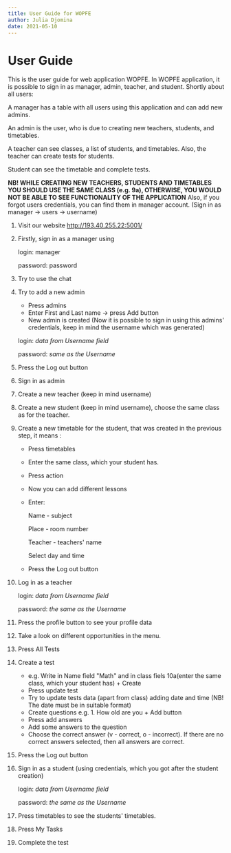 ```yaml
---
title: User Guide for WOPFE
author: Julia Djomina
date: 2021-05-10
---
```


# User Guide

This is the user guide for web application WOPFE. In WOPFE application, it is possible to sign in as manager, 
admin, teacher, and student.
Shortly about all users:

A manager has a table with all users using this application and can add new admins.

An admin is the user, who is due to creating new teachers, students, and timetables. 

A teacher can see classes, a list of students, and timetables. Also, the teacher can create tests for students.

Student can see the timetable and complete tests.

**NB! WHILE CREATING NEW TEACHERS, STUDENTS AND TIMETABLES YOU SHOULD USE THE SAME CLASS (e.g. 9a), OTHERWISE, YOU WOULD NOT BE ABLE TO SEE FUNCTIONALITY OF THE APPLICATION**
Also, if you forgot users credentials, you can find them in manager account. (Sign in as manager -> users -> username) 

1. Visit our website http://193.40.255.22:5001/
2. Firstly, sign in as a manager using 


    login: manager

    password: password


3. Try to use the chat
4. Try to add a new admin 
    - Press admins
    - Enter First and Last name -> press Add  button
    - New admin is created (Now it is possible to sign in using this admins' credentials, keep in mind the username which was generated)
    

    login: _data from Username field_

    password: _same as the Username_
    
5. Press the Log out button
6. Sign in as admin 
7. Create a new teacher (keep in mind username)
8. Create a new student (keep in mind username), choose the same class as for the teacher.
9. Create a new timetable for the student, that was created in the previous step, it means :
    - Press timetables
    - Enter the same class, which your student has. 
    - Press action
    - Now you can add different lessons
    - Enter:

        Name - subject

        Place - room number

        Teacher - teachers' name
        
        Select day and time
    - Press the Log out button
10. Log in as a teacher

    login: _data from Username field_

    password: _the same as the Username_

11. Press the profile button to see your profile data
12. Take a look on different opportunities in the menu. 
13. Press All Tests
14. Create a test 
    - e.g. Write in Name field "Mаth" and in class fiels 10a(enter the same class, which your student has) + Create
    - Press update test
    - Try to update tests data (apart from class) adding date and time (NB! The date must be in suitable format)
    - Create questions 
        e.g. 1. How old are you + Add button
    - Press add answers
    - Add some answers to the question 
    - Choose the correct answer (v - correct, o - incorrect). If there are no correct answers selected, then all answers are correct.
15. Press the Log out button
16. Sign in as a student (using credentials, which you got after the student creation)

    login: _data from Username field_

    password: _the same as the Username_

17. Press timetables to see the students' timetables.
18. Press My Tasks
19. Complete the test



    




